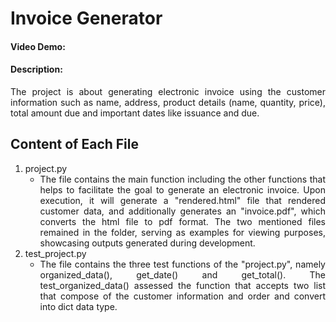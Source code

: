 # Invoice Generator
#### Video Demo: <URL HERE>
#### Description:
<div style='text-align: justify;'>
The project is about generating electronic invoice using the customer information such as name, address, product details (name, quantity, price), total amount due and important dates like issuance and due.
</div>

<!-- explain files i wrote for hte project contains and does -->
## Content of Each File
1. project.py
    - <div style='text-align: justify;'> The file contains the main function including the other functions that helps to facilitate the goal to generate an electronic invoice. Upon execution, it will generate a "rendered.html" file that rendered customer data, and additionally generates an "invoice.pdf", which converts the html file to pdf format. The two mentioned files remained in the folder, serving as examples for viewing purposes, showcasing outputs generated during development.
    </div>
2. test_project.py
    - <div style='text-align: justify;'> The file contains the three test functions of the "project.py", namely organized_data(), get_date() and get_total(). The test_organized_data() assessed the function that accepts two list that compose of the customer information and order and convert into dict data type. 
    </div>


<!-- project.py
    - rendered.html
    - invoice.pdf
test_project.py
/templates/invoice.html -->
